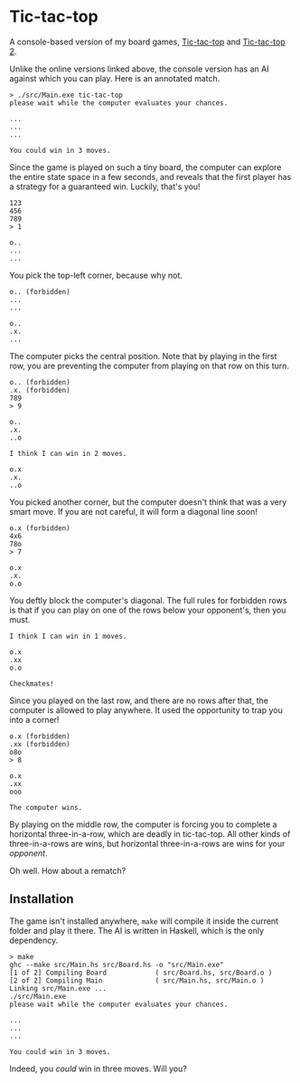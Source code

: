 Tic-tac-top
===

A console-based version of my board games, [Tic-tac-top](http://gelisam.com/board/tic-tac-top/) and [Tic-tac-top 2](http://gelisam.com/board/tic-tac-top2/).

Unlike the online versions linked above, the console version has an AI against which you can play. Here is an annotated match.

    > ./src/Main.exe tic-tac-top
    please wait while the computer evaluates your chances.

    ...
    ...
    ...

    You could win in 3 moves.

Since the game is played on such a tiny board, the computer can explore the entire state space in a few seconds, and reveals that the first player has a strategy for a guaranteed win. Luckily, that's you!

    123
    456
    789
    > 1
    
    o..
    ...
    ...

You pick the top-left corner, because why not.

    o.. (forbidden)
    ...
    ...

    o..
    .x.
    ...

The computer picks the central position. Note that by playing in the first row, you are preventing the computer from playing on that row on this turn.

    o.. (forbidden)
    .x. (forbidden)
    789
    > 9
    
    o..
    .x.
    ..o
    
    I think I can win in 2 moves.
    
    o.x
    .x.
    ..o

You picked another corner, but the computer doesn't think that was a very smart move. If you are not careful, it will form a diagonal line soon!

    o.x (forbidden)
    4x6
    78o
    > 7
    
    o.x
    .x.
    o.o

You deftly block the computer's diagonal. The full rules for forbidden rows is that if you can play on one of the rows below your opponent's, then you must.

    I think I can win in 1 moves.
    
    o.x
    .xx
    o.o
    
    Checkmates!

Since you played on the last row, and there are no rows after that, the computer is allowed to play anywhere. It used the opportunity to trap you into a corner!

    o.x (forbidden)
    .xx (forbidden)
    o8o
    > 8
    
    o.x
    .xx
    ooo
    
    The computer wins.

By playing on the middle row, the computer is forcing you to complete a horizontal three-in-a-row, which are deadly in tic-tac-top. All other kinds of three-in-a-rows are wins, but horizontal three-in-a-rows are wins for your *opponent*.

Oh well. How about a rematch?

Installation
---

The game isn't installed anywhere, `make` will compile it inside the current folder and play it there. The AI is written in Haskell, which is the only dependency.

    > make
    ghc --make src/Main.hs src/Board.hs -o "src/Main.exe"
    [1 of 2] Compiling Board            ( src/Board.hs, src/Board.o )
    [2 of 2] Compiling Main             ( src/Main.hs, src/Main.o )
    Linking src/Main.exe ...
    ./src/Main.exe
    please wait while the computer evaluates your chances.

    ...
    ...
    ...

    You could win in 3 moves.

Indeed, you *could* win in three moves. Will you?
